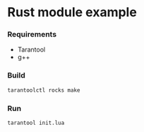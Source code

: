 # Rust module example

### Requirements
- Tarantool
- g++

### Build
```bash
tarantoolctl rocks make
```

### Run
```bash
tarantool init.lua
```
